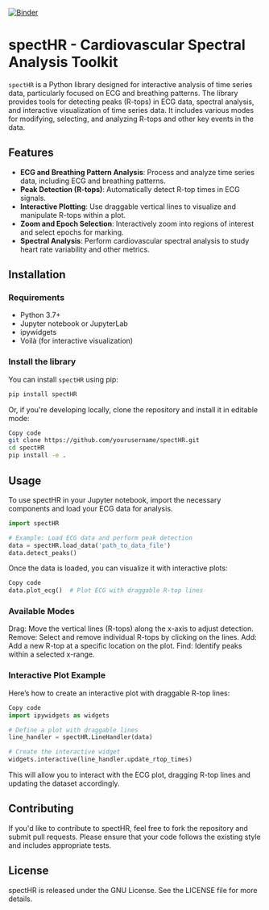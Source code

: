 [![Binder](https://binderhub.app.rug.nl/badge_logo.svg)](https://binderhub.app.rug.nl/v2/gh/ArjanOnGithup/Experimental-Skills/HEAD)

# spectHR - Cardiovascular Spectral Analysis Toolkit

`spectHR` is a Python library designed for interactive analysis of time series data, particularly focused on ECG and breathing patterns. The library provides tools for detecting peaks (R-tops) in ECG data, spectral analysis, and interactive visualization of time series data. It includes various modes for modifying, selecting, and analyzing R-tops and other key events in the data.

## Features

- **ECG and Breathing Pattern Analysis**: Process and analyze time series data, including ECG and breathing patterns.
- **Peak Detection (R-tops)**: Automatically detect R-top times in ECG signals.
- **Interactive Plotting**: Use draggable vertical lines to visualize and manipulate R-tops within a plot.
- **Zoom and Epoch Selection**: Interactively zoom into regions of interest and select epochs for marking.
- **Spectral Analysis**: Perform cardiovascular spectral analysis to study heart rate variability and other metrics.

## Installation

### Requirements

- Python 3.7+
- Jupyter notebook or JupyterLab
- ipywidgets
- Voilà (for interactive visualization)

### Install the library

You can install `spectHR` using pip:

```bash
pip install spectHR
```
Or, if you're developing locally, clone the repository and install it in editable mode:

```bash
Copy code
git clone https://github.com/yourusername/spectHR.git
cd spectHR
pip install -e .
```

## Usage
To use spectHR in your Jupyter notebook, import the necessary components and load your ECG data for analysis.

```python
import spectHR

# Example: Load ECG data and perform peak detection
data = spectHR.load_data('path_to_data_file')
data.detect_peaks()
```
Once the data is loaded, you can visualize it with interactive plots:

```python
Copy code
data.plot_ecg()  # Plot ECG with draggable R-top lines
```

### Available Modes

Drag: Move the vertical lines (R-tops) along the x-axis to adjust detection.
Remove: Select and remove individual R-tops by clicking on the lines.
Add: Add a new R-top at a specific location on the plot.
Find: Identify peaks within a selected x-range.

### Interactive Plot Example
Here’s how to create an interactive plot with draggable R-top lines:

```python
Copy code
import ipywidgets as widgets

# Define a plot with draggable lines
line_handler = spectHR.LineHandler(data)

# Create the interactive widget
widgets.interactive(line_handler.update_rtop_times)
```

This will allow you to interact with the ECG plot, dragging R-top lines and updating the dataset accordingly.

## Contributing
If you'd like to contribute to spectHR, feel free to fork the repository and submit pull requests. Please ensure that your code follows the existing style and includes appropriate tests.

## License
spectHR is released under the GNU License. See the LICENSE file for more details.

